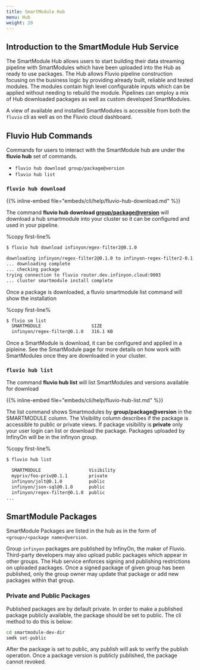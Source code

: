 ```yaml
---
title: SmartModule Hub
menu: Hub
weight: 20
---
```


## Introduction to the SmartModule Hub Service

The SmartModule Hub allows users to start building their data streaming pipeline with SmartModules which have been uploaded into the Hub as ready to use packages. The Hub allows Fluvio pipeline construction focusing on the business logic by providing already built, reliable and tested modules. The modules contain high level configurable inputs which can be applied without needing to rebuild the module. Pipelines can employ a mix of Hub downloaded packages as well as custom developed SmartModules.

A view of available and installed SmartModules is accessible from both the `fluvio` cli as well as on the Fluvio cloud dashboard.


## Fluvio Hub Commands

Commands for users to interact with the SmartModule hub are under the **fluvio hub** set of commands.

- `fluvio hub download group/package@version`
- `fluvio hub list`

### `fluvio hub download`

{{% inline-embed file="embeds/cli/help/fluvio-hub-download.md" %}}

The command **fluvio hub download <group/package@version>** will download a hub smartmodule into your cluster so it can be configured and used in your pipeline.

%copy first-line%
```bash
$ fluvio hub download infinyon/egex-filter2@0.1.0

downloading infinyon/regex-filter2@0.1.0 to infinyon-regex-filter2-0.1.0.ipkg
... downloading complete
... checking package
trying connection to fluvio router.dev.infinyon.cloud:9003
... cluster smartmodule install complete

```

Once a package is downloaded, a fluvio smartmodule list command will show the installation

%copy first-line%
```bash
$ flvio sm list
  SMARTMODULE                   SIZE     
  infinyon/regex-filter@0.1.0   316.1 KB 
```

Once a SmartModule is download, it can be configured and applied in a pipleine. See the SmartModule page for more details on how work with SmartModules once they are downloaded in your cluster.


### `fluvio hub list`

The command **fluvio hub list** will list SmartModules and versions available for download

{{% inline-embed file="embeds/cli/help/fluvio-hub-list.md" %}}

The list command shows Smartmodules by **group/package@version** in the SMARTMODULE column. The Visibility column describes if the package is accessible to public or private views.  If package visibility is **private** only your user login can list or download the package. Packages uploaded by InfinyOn will be in the infinyon group.


%copy first-line%
```bash
$ fluvio hub list 

  SMARTMODULE                  Visibility 
  mypriv/foo-priv@0.1.1        private    
  infinyon/jolt@0.1.0          public     
  infinyon/json-sql@0.1.0      public     
  infinyon/regex-filter@0.1.0  public
...

```


## SmartModule Packages

SmartModule Packages are listed in the hub as in the form of `<group>/<package name>@version`. 

Group `infinyon` packages are published by InfinyOn, the maker of Fluvio.  Third-party developers may also upload public packages which appear in other groups. The Hub service enforces signing and publishing restrictions on uploaded packages. Once a signed package of given group has been published, only the group owner may update that package or add new packages within that group.

### Private and Public Packages

Published packages are by default private. In order to make a published package publicly available, the package should be set to public. The cli method to do this is below:

```bash
cd smartmodule-dev-dir
smdk set-public
```

After the package is set to public, any publish will ask to verify the publish operation. Once a package version is publicly published, the package cannot revoked.




